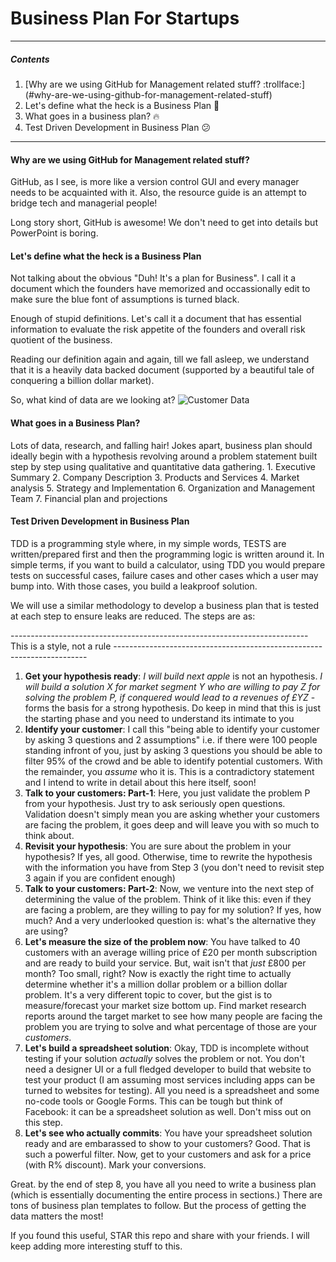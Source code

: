 # Business Plan For Startups
----


##### Contents
1. [Why are we using GitHub for Management related stuff? :trollface:] (#why-are-we-using-github-for-management-related-stuff)
2. Let's define what the heck is a Business Plan :shit:
3. What goes in a business plan? :fire:
4. Test Driven Development in Business Plan :confused:

---
#### Why are we using GitHub for Management related stuff?

GitHub, as I see, is more like a version control GUI and every manager needs to be acquainted with it. Also, the resource guide is an attempt to bridge tech and managerial people!

Long story short, GitHub is awesome! We don't need to get into details but PowerPoint is boring.

#### Let's define what the heck is a Business Plan

Not talking about the obvious "Duh! It's a plan for Business".  I call it a document which the founders have memorized and occassionally edit to make sure the blue font of assumptions is turned black. 

Enough of stupid definitions. Let's call it a document that has essential information to evaluate the risk appetite of the founders and overall risk quotient of the business. 

Reading our definition again and again, till we fall asleep, we understand that it is a heavily data backed document (supported by a beautiful tale of conquering a billion dollar market). 

So, what kind of data are we looking at? 
![Customer Data](https://imgur.com/a/GJvbXJs)

#### What goes in a Business Plan?

Lots of data, research, and falling hair! Jokes apart, business plan should ideally begin with a hypothesis revolving around  a problem statement built step by step using qualitative and quantitative data gathering.
    1. Executive Summary
    2. Company Description
    3. Products and Services
    4. Market analysis
    5. Strategy and Implementation
    6. Organization and Management Team
    7. Financial plan and projections

#### Test Driven Development in Business Plan

TDD is a programming style where, in my simple words, TESTS are written/prepared first and then the programming logic is written around it. In simple terms, if you want to build a calculator, using TDD you would prepare tests on successful cases, failure cases and other cases which a user may bump into. With those cases, you build a leakproof solution. 

We will use a similar methodology to develop a business plan that is tested at each step to ensure leaks are reduced. The steps are as:

-------------------------------------------------------------------------- This is a style, not a rule -----------------------------------------------------------------------

1. **Get your hypothesis ready**: *I will build next apple* is not an hypothesis. *I will build a solution X for market segment Y who are willing to pay Z for solving the problem P, if conquered would lead to a revenues of £YZ* - forms the basis for a strong hypothesis. Do keep in mind that this is just the starting phase and you need to understand its intimate to you
2. **Identify your customer**: I call this "being able to identify your customer by asking 3 questions and 2 assumptions" i.e. if there were 100 people standing infront of you, just by asking 3 questions you should be able to filter 95% of the crowd and be able to identify potential customers. With the remainder, you *assume* who it is. This is a contradictory statement and I intend to write in detail about this here itself, soon!
3. **Talk to your customers: Part-1**: Here, you just validate the problem P from your hypothesis. Just try to ask seriously open questions. Validation doesn't simply mean you are asking whether your customers are facing the problem, it goes deep and will leave you with so much to think about.
4. **Revisit your hypothesis**: You are sure about the problem in your hypothesis? If yes, all good. Otherwise, time to rewrite the hypothesis with the information you have from Step 3 (you don't need to revisit step 3 again if you are confident enough)
5. **Talk to your customers: Part-2**: Now, we venture into the next step of determining the value of the problem. Think of it like this: even if they are facing a problem, are they willing to pay for my solution? If yes, how much? And a very underlooked question is: what's the alternative they are using?
6. **Let's measure the size of the problem now**: You have talked to 40 customers with an average willing price of £20 per month subscription and are ready to build your service. But, wait isn't that *just* £800 per month? Too small, right? Now is exactly the right time to actually determine whether it's a million dollar problem or a billion dollar problem. It's a very different topic to cover, but the gist is to measure/forecast your market size bottom up. Find market research reports around the target market to see how many people are facing the problem you are trying to solve and what percentage of those are your *customers*.
7. **Let's build a spreadsheet solution**: Okay, TDD is incomplete without testing if your solution *actually* solves the problem or not. You don't need a designer UI or a full fledged developer to build that website to test your product (I am assuming most services including apps can be turned to websites for testing). All you need is a spreadsheet and some no-code tools or Google Forms. This can be tough but think of Facebook: it can be a spreadsheet solution as well. Don't miss out on this step.
8. **Let's see who actually commits**: You have your spreadsheet solution ready and are embarassed to show to your customers? Good. That is such a powerful filter. Now, get to your customers and ask for a price (with R% discount). Mark your conversions. 

Great. by the end of step 8, you have all you need to write a business plan (which is essentially documenting the entire process in sections.) There are tons of business plan templates to follow. But the process of getting the data matters the most!

If you found this useful, STAR this repo and share with your friends. I will keep adding more interesting stuff to this. 

